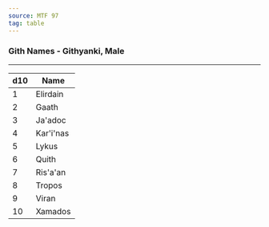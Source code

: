 ```yaml
---
source: MTF 97
tag: table
---
```


### Gith Names - Githyanki, Male
---
|d10|Name|
|----|------------|
|1|Elirdain|
|2|Gaath|
|3|Ja'adoc|
|4|Kar'i'nas|
|5|Lykus|
|6|Quith|
|7|Ris'a'an|
|8|Tropos|
|9|Viran|
|10|Xamados|
